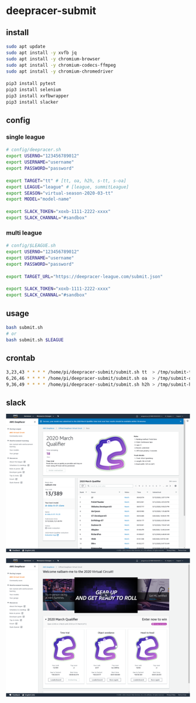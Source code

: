 # deepracer-submit

## install

```bash
sudo apt update
sudo apt install -y xvfb jq
sudo apt install -y chromium-browser
sudo apt install -y chromium-codecs-ffmpeg
sudo apt install -y chromium-chromedriver

pip3 install pytest
pip3 install selenium
pip3 install xvfbwrapper
pip3 install slacker
```

## config

### single league

```bash
# config/deepracer.sh
export USERNO="123456789012"
export USERNAME="username"
export PASSWORD="password"

export TARGET="tt" # [tt, oa, h2h, s-tt, s-oa]
export LEAGUE="league" # [league, summitLeague]
export SEASON="virtual-season-2020-03-tt"
export MODEL="model-name"

export SLACK_TOKEN="xoxb-1111-2222-xxxx"
export SLACK_CHANNAL="#sandbox"
```

### multi league

```bash
# config/$LEAGUE.sh
export USERNO="123456789012"
export USERNAME="username"
export PASSWORD="password"

export TARGET_URL="https://deepracer-league.com/submit.json"

export SLACK_TOKEN="xoxb-1111-2222-xxxx"
export SLACK_CHANNAL="#sandbox"
```

## usage

```bash
bash submit.sh
# or
bash submit.sh $LEAGUE
```

## crontab

```bash
3,23,43 * * * * /home/pi/deepracer-submit/submit.sh tt  > /tmp/submit-tt.log 2>&1
6,26,46 * * * * /home/pi/deepracer-submit/submit.sh oa  > /tmp/submit-oa.log 2>&1
9,36,49 * * * * /home/pi/deepracer-submit/submit.sh h2h > /tmp/submit-h2h.log 2>&1
```

## slack

![submit](./images/submit-tt.png)

![result](./images/result-tt.png)
